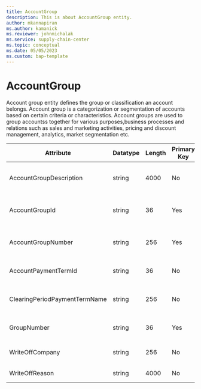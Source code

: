 ```yaml
---
title: AccountGroup
description: This is about AccountGroup entity.
author: mkannapiran
ms.author: kamanick
ms.reviewer: johnmichalak
ms.service: supply-chain-center
ms.topic: conceptual
ms.date: 05/05/2023
ms.custom: bap-template
---
```


# **AccountGroup**

Account group entity defines the group or classification an account belongs. Account group is a categorization or segmentation of accounts based on certain criteria or characteristics. Account groups are used to group accountss together for various purposes,business processes and relations such as sales and marketing activities, pricing and discount management, analytics, market segmentation etc.


|	Attribute	|	Datatype	|	Length	|	Primary Key	|	Description	|
|---------------|--------|------|----------|-----------|
|	AccountGroupDescription	|	string	|	4000	|	No	|	Description of the account group	|
|	AccountGroupId	|	string	|	36	|	Yes	|	Unique Id of the account group	|
|	AccountGroupNumber	|	string	|	256	|	Yes	|	Unique number of the account group	|
|	AccountPaymentTermId	|	string	|	36	|	No	|	Account payment terms Id	|
|	ClearingPeriodPaymentTermName	|	string	|	256	|	No	|	Clearing period payment term name	|
|	GroupNumber	|	string	|	36	|	Yes	|	Group number of the account	|
|	WriteOffCompany	|	string	|	256	|	No	|	Write off company name	|
|	WriteOffReason	|	string	|	4000	|	No	|	Write off reason	|
